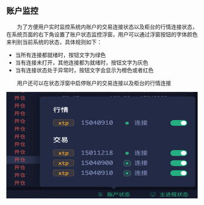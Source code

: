 ## 账户监控

&emsp;&emsp;为了方便用户实时监控系统内账户的交易连接状态以及柜台的行情连接状态，在系统页面的右下角设置了账户状态监控浮窗，用户可以通过浮窗按钮的字体颜色来判别当前系统的状态，具体规则如下：

- 当所有连接都就绪时，按钮文字为绿色
- 当有连接未打开，其他连接都为就绪时，按钮文字为灰色
- 当有连接状态处于异常时，按钮文字会显示为橙色或者红色

&emsp;&emsp;用户还可以在状态浮窗中启停账户的交易连接以及柜台的行情连接

<div align=center><img src = "/images/acc_status.png" width="640" height="280" alt="账户状态监控">

